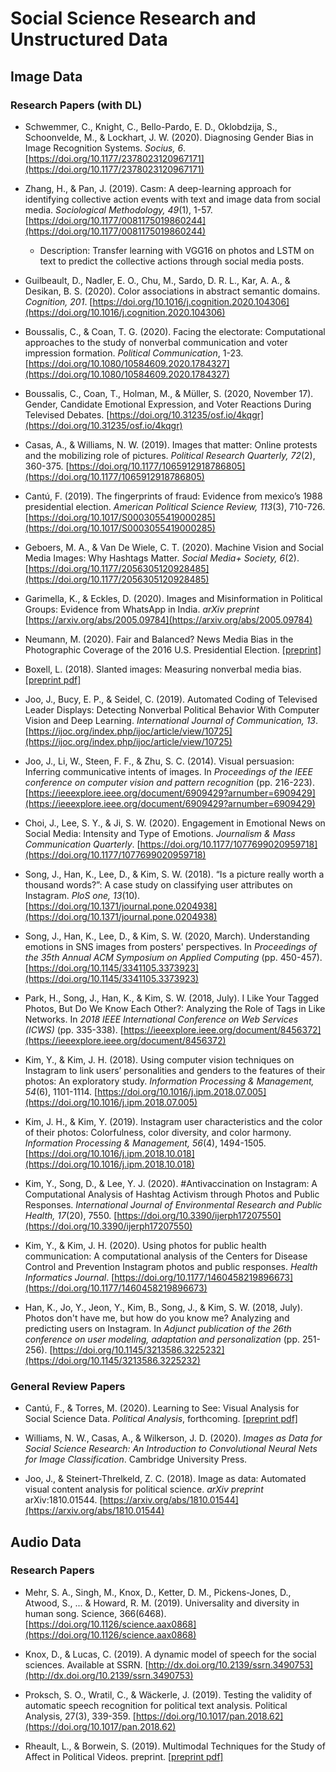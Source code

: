 # Social Science Research and Unstructured Data

## Image Data

### Research Papers (with DL)

- Schwemmer, C., Knight, C., Bello-Pardo, E. D., Oklobdzija, S., Schoonvelde, M., & Lockhart, J. W. (2020). Diagnosing Gender Bias in Image Recognition Systems. *Socius, 6*. [https://doi.org/10.1177/2378023120967171](https://doi.org/10.1177/2378023120967171)

- Zhang, H., & Pan, J. (2019). Casm: A deep-learning approach for identifying collective action events with text and image data from social media. *Sociological Methodology, 49*(1), 1-57. [https://doi.org/10.1177/0081175019860244](https://doi.org/10.1177/0081175019860244)

  - Description: Transfer learning with VGG16 on photos and LSTM on text to predict the collective actions through social media posts.
  
- Guilbeault, D., Nadler, E. O., Chu, M., Sardo, D. R. L., Kar, A. A., & Desikan, B. S. (2020). Color associations in abstract semantic domains. *Cognition, 201*. [https://doi.org/10.1016/j.cognition.2020.104306](https://doi.org/10.1016/j.cognition.2020.104306)

- Boussalis, C., & Coan, T. G. (2020). Facing the electorate: Computational approaches to the study of nonverbal communication and voter impression formation. *Political Communication*, 1-23. [https://doi.org/10.1080/10584609.2020.1784327](https://doi.org/10.1080/10584609.2020.1784327)

- Boussalis, C., Coan, T., Holman, M., & Müller, S. (2020, November 17). Gender, Candidate Emotional Expression, and Voter Reactions During Televised Debates. [https://doi.org/10.31235/osf.io/4kqgr](https://doi.org/10.31235/osf.io/4kqgr)

- Casas, A., & Williams, N. W. (2019). Images that matter: Online protests and the mobilizing role of pictures. *Political Research Quarterly, 72*(2), 360-375. [https://doi.org/10.1177/1065912918786805](https://doi.org/10.1177/1065912918786805)

- Cantú, F. (2019). The fingerprints of fraud: Evidence from mexico’s 1988 presidential election. *American Political Science Review, 113*(3), 710-726. [https://doi.org/10.1017/S0003055419000285](https://doi.org/10.1017/S0003055419000285)

- Geboers, M. A., & Van De Wiele, C. T. (2020). Machine Vision and Social Media Images: Why Hashtags Matter. *Social Media+ Society, 6*(2). [https://doi.org/10.1177/2056305120928485](https://doi.org/10.1177/2056305120928485)

- Garimella, K., & Eckles, D. (2020). Images and Misinformation in Political Groups: Evidence from WhatsApp in India. *arXiv preprint* [https://arxiv.org/abs/2005.09784](https://arxiv.org/abs/2005.09784)

- Neumann, M. (2020). Fair and Balanced? News Media Bias in the Photographic Coverage of the 2016 U.S. Presidential Election. [[preprint]](https://markusneumann.github.io/research/mediabias)

- Boxell, L. (2018). Slanted images: Measuring nonverbal media bias. [[preprint pdf]](https://mpra.ub.uni-muenchen.de/89047/1/MPRA_paper_89047.pdf)

- Joo, J., Bucy, E. P., & Seidel, C. (2019). Automated Coding of Televised Leader Displays: Detecting Nonverbal Political Behavior With Computer Vision and Deep Learning. *International Journal of Communication, 13*. [https://ijoc.org/index.php/ijoc/article/view/10725](https://ijoc.org/index.php/ijoc/article/view/10725)

- Joo, J., Li, W., Steen, F. F., & Zhu, S. C. (2014). Visual persuasion: Inferring communicative intents of images. In *Proceedings of the IEEE conference on computer vision and pattern recognition* (pp. 216-223). [https://ieeexplore.ieee.org/document/6909429?arnumber=6909429](https://ieeexplore.ieee.org/document/6909429?arnumber=6909429)

- Choi, J., Lee, S. Y., & Ji, S. W. (2020). Engagement in Emotional News on Social Media: Intensity and Type of Emotions. *Journalism & Mass Communication Quarterly*. [https://doi.org/10.1177/1077699020959718](https://doi.org/10.1177/1077699020959718)

- Song, J., Han, K., Lee, D., & Kim, S. W. (2018). “Is a picture really worth a thousand words?”: A case study on classifying user attributes on Instagram. *PloS one, 13*(10). [https://doi.org/10.1371/journal.pone.0204938](https://doi.org/10.1371/journal.pone.0204938)

- Song, J., Han, K., Lee, D., & Kim, S. W. (2020, March). Understanding emotions in SNS images from posters' perspectives. In *Proceedings of the 35th Annual ACM Symposium on Applied Computing* (pp. 450-457). [https://doi.org/10.1145/3341105.3373923](https://doi.org/10.1145/3341105.3373923)

- Park, H., Song, J., Han, K., & Kim, S. W. (2018, July). I Like Your Tagged Photos, But Do We Know Each Other?: Analyzing the Role of Tags in Like Networks. In *2018 IEEE International Conference on Web Services (ICWS)* (pp. 335-338). [https://ieeexplore.ieee.org/document/8456372](https://ieeexplore.ieee.org/document/8456372)

- Kim, Y., & Kim, J. H. (2018). Using computer vision techniques on Instagram to link users’ personalities and genders to the features of their photos: An exploratory study. *Information Processing & Management, 54*(6), 1101-1114. [https://doi.org/10.1016/j.ipm.2018.07.005](https://doi.org/10.1016/j.ipm.2018.07.005)

- Kim, J. H., & Kim, Y. (2019). Instagram user characteristics and the color of their photos: Colorfulness, color diversity, and color harmony. *Information Processing & Management, 56*(4), 1494-1505. [https://doi.org/10.1016/j.ipm.2018.10.018](https://doi.org/10.1016/j.ipm.2018.10.018)

- Kim, Y., Song, D., & Lee, Y. J. (2020). #Antivaccination on Instagram: A Computational Analysis of Hashtag Activism through Photos and Public Responses. *International Journal of Environmental Research and Public Health, 17*(20), 7550. [https://doi.org/10.3390/ijerph17207550](https://doi.org/10.3390/ijerph17207550)

- Kim, Y., & Kim, J. H. (2020). Using photos for public health communication: A computational analysis of the Centers for Disease Control and Prevention Instagram photos and public responses. *Health Informatics Journal*. [https://doi.org/10.1177/1460458219896673](https://doi.org/10.1177/1460458219896673)

- Han, K., Jo, Y., Jeon, Y., Kim, B., Song, J., & Kim, S. W. (2018, July). Photos don't have me, but how do you know me? Analyzing and predicting users on Instagram. In *Adjunct publication of the 26th conference on user modeling, adaptation and personalization* (pp. 251-256). [https://doi.org/10.1145/3213586.3225232](https://doi.org/10.1145/3213586.3225232)

### General Review Papers

- Cantú, F., & Torres, M. (2020). Learning to See: Visual Analysis for Social Science Data. *Political Analysis*, forthcoming. [[preprint pdf]](https://franciscocantu.github.io/Papers/LearningToSee_Main.pdf)

- Williams, N. W., Casas, A., & Wilkerson, J. D. (2020). *Images as Data for Social Science Research: An Introduction to Convolutional Neural Nets for Image Classification*. Cambridge University Press.

- Joo, J., & Steinert-Threlkeld, Z. C. (2018). Image as data: Automated visual content analysis for political science. *arXiv preprint* arXiv:1810.01544. [https://arxiv.org/abs/1810.01544](https://arxiv.org/abs/1810.01544)

## Audio Data

### Research Papers

- Mehr, S. A., Singh, M., Knox, D., Ketter, D. M., Pickens-Jones, D., Atwood, S., ... & Howard, R. M. (2019). Universality and diversity in human song. Science, 366(6468). [https://doi.org/10.1126/science.aax0868](https://doi.org/10.1126/science.aax0868)

- Knox, D., & Lucas, C. (2019). A dynamic model of speech for the social sciences. Available at SSRN. [http://dx.doi.org/10.2139/ssrn.3490753](http://dx.doi.org/10.2139/ssrn.3490753)

- Proksch, S. O., Wratil, C., & Wäckerle, J. (2019). Testing the validity of automatic speech recognition for political text analysis. Political Analysis, 27(3), 339-359. [https://doi.org/10.1017/pan.2018.62](https://doi.org/10.1017/pan.2018.62)

- Rheault, L., & Borwein, S. (2019). Multimodal Techniques for the Study of Affect in Political Videos. preprint. [[preprint pdf]](https://polmeth.mit.edu/sites/default/files/documents/RheaultBorwein_PolMeth2019.pdf)

